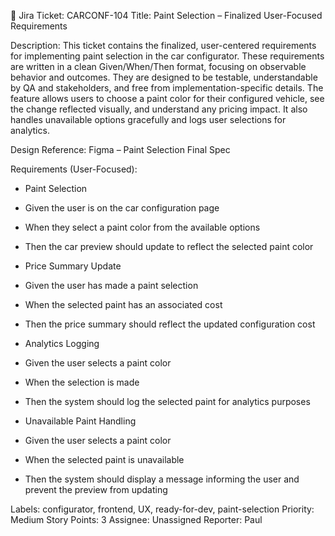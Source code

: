 📝 Jira Ticket: CARCONF-104
Title: Paint Selection – Finalized User-Focused Requirements

Description:
This ticket contains the finalized, user-centered requirements for implementing paint selection in the car configurator. These requirements are written in a clean Given/When/Then format, focusing on observable behavior and outcomes. They are designed to be testable, understandable by QA and stakeholders, and free from implementation-specific details.
The feature allows users to choose a paint color for their configured vehicle, see the change reflected visually, and understand any pricing impact. It also handles unavailable options gracefully and logs user selections for analytics.

Design Reference:
Figma – Paint Selection Final Spec

Requirements (User-Focused):
- Paint Selection
- Given the user is on the car configuration page
- When they select a paint color from the available options
- Then the car preview should update to reflect the selected paint color

- Price Summary Update
- Given the user has made a paint selection
- When the selected paint has an associated cost
- Then the price summary should reflect the updated configuration cost

- Analytics Logging
- Given the user selects a paint color
- When the selection is made
- Then the system should log the selected paint for analytics purposes

- Unavailable Paint Handling
- Given the user selects a paint color
- When the selected paint is unavailable
- Then the system should display a message informing the user and prevent the preview from updating

Labels:
configurator, frontend, UX, ready-for-dev, paint-selection
Priority:
Medium
Story Points:
3
Assignee:
Unassigned
Reporter:
Paul
